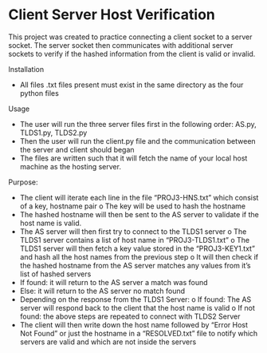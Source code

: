 # Client Server Host Verification
This project was created to practice connecting a client socket to a server socket. The server socket then communicates with additional server sockets to verify if the hashed information from the client is valid or invalid.

Installation
* All files .txt files present must exist in the same directory as the four python files

Usage
* The user will run the three server files first in the following order: AS.py, TLDS1.py, TLDS2.py
* Then the user will run the client.py file and the communication between the server and client should began
* The files are written such that it will fetch the name of your local host machine as the hosting server.

Purpose:
* The client will iterate each line in the file “PROJ3-HNS.txt” which consist of a key, hostname pair
	o The key will be used to hash the hostname
* The hashed hostname will then be sent to the AS server to validate if the host name is valid.
* The AS server will then first try to connect to the TLDS1 server 
	o The TLDS1 server contains a list of host name in “PROJ3-TLDS1.txt”
	o The TLDS1 server will then fetch a key value stored in the “PROJ3-KEY1.txt” and hash all the host names from the previous step
	o It will then check if the hashed hostname from the AS server matches any values from it’s list of hashed servers
* If found: it will return to the AS server a match was found
* Else:  it will return to the AS server no match found
* Depending on the response from the TLDS1 Server:
	o If found: The AS server will respond back to the client that the host name is valid
	o If not found: the above steps are repeated to connect with TLDS2 Server
* The client will then write down the host name followed by “Error Host Not Found” or just the hostname in a “RESOLVED.txt” file to notify which servers are valid and which are not inside the servers







